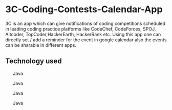 # 3C-Coding-Contests-Calendar-App
3C is an app which can give notifications of coding competitions scheduled in leading coding practice platforms like CodeChef, CodeForces, SPOJ, Altcoder, TopCoder,HackerEarth, HackerRank etc. Using this app one can directly set / add a reminder for the event in google calendar also the events can be sharable in different apps. 

<h2> Technology used </h2>

<ul>
  Java
  </ul>
  
  <ul>
  Java
  </ul>
  
  <ul>
  Java
  </ul>
  <ul>
  Java
  </ul>
  
